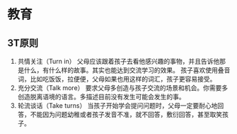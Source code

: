 # 教育

## 3T原则

1. 共情关注（Turn in）
父母应该跟着孩子去看他感兴趣的事物，并且告诉他那是什么，有什么样的故事。其实也能达到交流学习的效果。
孩子喜欢使用叠音词，比如吃饭饭，拉便便，父母如果也用这样的词汇，孩子更容易接受。
1. 充分交流（Talk more）
要求父母多创造与孩子交流的场景和机会。你需要多创造脱离语境的语言。多描述目前没有发生可能会发生的事。
1. 轮流谈话（Take turns）
当孩子开始学会提问问题时，父母一定要耐心地回答，不能因为问题幼稚或者孩子发音不准，就不回答，敷衍回答，甚至取笑孩子。
